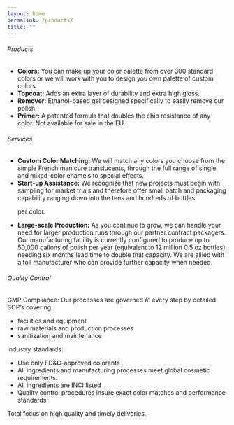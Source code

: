 ```yaml
---
layout: home
permalink: /products/
title: ""
---
```


<h6>Products</h6>
<ul>
<li><b>Colors:</b> You can make up your color palette from over 300 standard colors or we will work with you to
design you own palette of custom colors.</li>
<li><b>Topcoat:</b> Adds an extra layer of durability and extra high gloss.</li>
<li><b>Remover:</b> Ethanol-based gel designed specifically to easily remove our polish.</li>
<li><b>Primer:</b> A patented formula that doubles the chip resistance of any color. Not available for sale in the
EU.</li>
</ul>
<h6>Services</h6>
<ul>
<li><b>Custom Color Matching:</b> We will match any colors you choose from the simple French manicure
translucents, through the full range of single and mixed-color enamels to special effects.</li>
<li><b>Start-up Assistance:</b> We recognize that new projects must begin with sampling for market trials and
therefore offer small batch and packaging capability ranging down into the tens and hundreds of bottles

per color.</li>
<li><b>Large-scale Production:</b> As you continue to grow, we can handle your need for larger production runs
through our partner contract packagers. Our manufacturing facility is currently configured to produce up
to 50,000 gallons of polish per year (equivalent to 12 million 0.5 oz bottles), needing six months lead time
to double that capacity. We are allied with a toll manufacturer who can provide further capacity when
needed.</li>
</ul>

<h6>Quality Control</h6>

GMP Compliance: Our processes are governed at every step by detailed SOP’s covering:
<ul>
<li>
facilities and equipment
</li>
<li>
raw materials and production processes
</li>
<li>
sanitization and maintenance
</li>
</ul>
Industry standards:
<ul>
<li>
Use only FD&C-approved colorants
</li>
<li>
All ingredients and manufacturing processes meet global cosmetic requirements.
</li>
<li>
All ingredients are INCI listed
</li>
<li>
Quality control procedures insure exact color matches and performance standards
</li>
</ul>
Total focus on high quality and timely deliveries.


